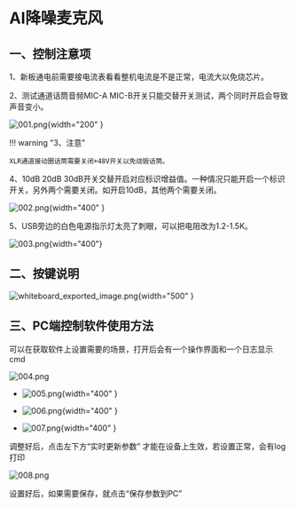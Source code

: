# AI降噪麦克风
## 一、**控制注意项**
1、新板通电前需要接电流表看看整机电流是不是正常，电流大以免烧芯片。

2、测试通道话筒音频MIC-A MIC-B开关只能交替开关测试，两个同时开启会导致声音变小。

![001.png](../../assets/images/aimic/001.png){width="200" }

!!! warning "3、注意"

    XLR通道接动圈话筒需要关闭+48V开关以免烧毁话筒。

4、10dB 20dB 30dB开关交替开启对应标识增益值。一种情况只能开启一个标识开关，另外两个需要关闭。如开启10dB，其他两个需要关闭。

![002.png](../../assets/images/aimic/002.png){width="400" }

5、USB旁边的白色电源指示灯太亮了刺眼，可以把电阻改为1.2-1.5K。

![003.png](../../assets/images/aimic/003.png){width="400"}

[//]: # ({width="400"  style="transform: rotate&#40;90deg&#41;;margin-left:150px;"})
## 二、按键说明

![whiteboard_exported_image.png](../../assets/images/aimic/whiteboard_exported_image.png){width="500" }

## 三、PC端控制软件使用方法
可以在获取软件上设置需要的场景，打开后会有一个操作界面和一个日志显示cmd

![004.png](../../assets/images/aimic/004.png)

<div class="grid cards" markdown>

- ![005.png](../../assets/images/aimic/005.png){width="400" }


- ![006.png](../../assets/images/aimic/006.png){width="400" }


- ![007.png](../../assets/images/aimic/007.png){width="400" }

</div>
调整好后，点击左下方“实时更新参数” 才能在设备上生效，若设置正常，会有log打印

![008.png](../../assets/images/aimic/008.png)

设置好后，如果需要保存，就点击“保存参数到PC”